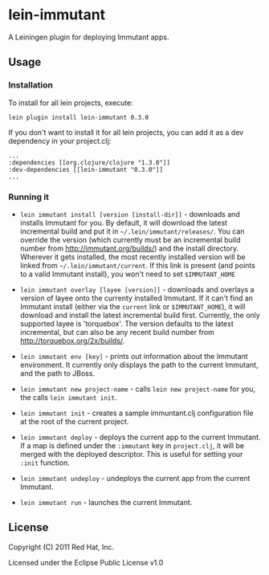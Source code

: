 # lein-immutant

A Leiningen plugin for deploying Immutant apps.

## Usage

### Installation

To install for all lein projects, execute:
    
    lein plugin install lein-immutant 0.3.0
    
If you don't want to install it for all lein projects, you can add it as 
a dev dependency in your project.clj:

    ...
    :dependencies [[org.clojure/clojure "1.3.0"]]
    :dev-dependencies [[lein-immutant "0.3.0"]]
    ...
    
### Running it

* `lein immutant install [version [install-dir]]` - downloads and installs
   Immutant for you. By default, it will download the latest incremental
   build and put it in `~/.lein/immutant/releases/`. You can override the
   version (which currently must be an incremental build number from 
   http://immutant.org/builds/) and the install directory. Wherever it gets
   installed, the most recently installed version will be linked from
   `~/.lein/immutant/current`. If this link is present (and points to a 
   valid Immutant install), you won't need to set `$IMMUTANT_HOME`

* `lein immutant overlay [layee [version]]` - downloads and overlays a 
  version of layee onto the currenty installed Immutant. If it can't find
  an Immutant install (either via the `current` link or `$IMMUTANT_HOME`), 
  it will download and install the latest incremental build first. Currently,
  the only supported layee is 'torquebox'. The version defaults to the
  latest incremental, but can also be any recent build number from
  http://torquebox.org/2x/builds/.

* `lein immutant env [key]` - prints out information about the Immutant
  environment. It currently only displays the path to the current Immutant,
  and the path to JBoss.
  
* `lein immutant new project-name` - calls `lein new project-name` for you,
   the calls `lein immutant init`.

* `lein immutant init` - creates a sample immuntant.clj configuration
  file at the root of the current project.
  
* `lein immutant deploy` - deploys the current app to the current Immutant. 
  If a map is defined under the `:immutant` key in  `project.clj`, it will 
  be merged with the deployed descriptor. This is useful for setting your 
  `:init` function.

* `lein immutant undeploy` - undeploys the current app from the current
  Immutant.
  
* `lein immutant run` - launches the current Immutant. 

## License

Copyright (C) 2011 Red Hat, Inc.

Licensed under the Eclipse Public License v1.0
